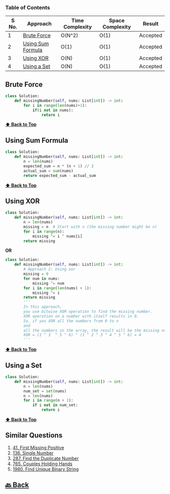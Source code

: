 ### Table of Contents

| S No. | Approach                                | Time Complexity | Space Complexity | Result   |
| ----- | --------------------------------------- | --------------- | ---------------- | -------- |
| 1     | [Brute Force](#Brute-Force)             | O(N^2)          | O(1)             | Accepted |
| 2     | [Using Sum Formula](#Using-Sum-Formula) | O(1)            | O(1)             | Accepted |
| 3     | [Using XOR](#Using-XOR)                 | O(N)            | O(1)             | Accepted |
| 4     | [Using a Set](#Using-a-Set)             | O(N)            | O(1)             | Accepted |

### <h2>Brute Force</h2>

```py
class Solution:
    def missingNumber(self, nums: List[int]) -> int:
        for i in range(len(nums)+1):
            if(i not in nums):
                return i
```

**[⬆ Back to Top](#table-of-contents)**

### <h2>Using Sum Formula</h2>

```py
class Solution:
    def missingNumber(self, nums: List[int]) -> int:
        n = len(nums)
        expected_sum = n * (n + 1) // 2
        actual_sum = sum(nums)
        return expected_sum - actual_sum
```

**[⬆ Back to Top](#table-of-contents)**

### <h2>Using XOR</h2>

```py
class Solution:
    def missingNumber(self, nums: List[int]) -> int:
        n = len(nums)
        missing = n  # Start with n (the missing number might be n)
        for i in range(n):
            missing ^= i ^ nums[i]
        return missing
```
**OR**
```py
class Solution:
    def missingNumber(self, nums: List[int]) -> int:
        # Approach 2: Using xor
        missing = 0
        for num in nums:
            missing ^= num
        for i in range(len(nums) + 1):
            missing ^= i
        return missing
        '''
        In this approach,
        you use bitwise XOR operation to find the missing number.
        XOR operation on a number with itself results in 0.
        So, if you XOR all the numbers from 0 to n
        and
        all the numbers in the array, the result will be the missing number.
        XOR = (1 ^ 3  ^ 5 ^ 6) ^ (1 ^ 2 ^ 3 ^ 4 ^ 5 ^ 6) = 4
        '''
```

**[⬆ Back to Top](#table-of-contents)**

### <h2>Using a Set</h2>

```py
class Solution:
    def missingNumber(self, nums: List[int]) -> int:
        n = len(nums)
        num_set = set(nums)
        n = len(nums)
        for i in range(n + 1):
            if i not in num_set:
                return i
```

**[⬆ Back to Top](#table-of-contents)**

<h2>Similar Questions</h2>

1. <a href="https://leetcode.com/problems/first-missing-positive/description/">41. First Missing Positive</a>
2. <a href="https://leetcode.com/problems/single-number/description/">136. Single Number</a>
3. <a href="https://leetcode.com/problems/find-the-duplicate-number/description/">287. Find the Duplicate Number</a>
4. <a href="https://leetcode.com/problems/couples-holding-hands/description/">765. Couples Holding Hands</a>
5. <a href="https://leetcode.com/problems/find-unique-binary-string/description/">1980. Find Unique Binary String</a>

<h2><a href="https://github.com/sanjay9616/Striver-180/blob/master/README.md"> 🔙 Back</a></h2>
